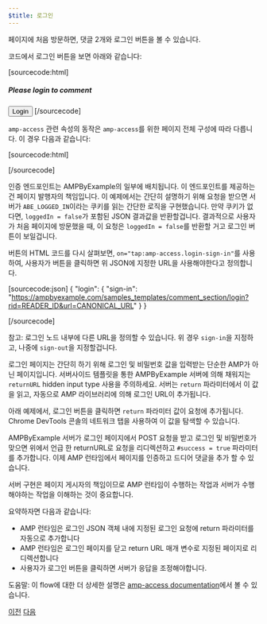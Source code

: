 ```yaml
---
$title: 로그인
---
```


페이지에 처음 방문하면, 댓글 2개와 로그인 버튼을 볼 수 있습니다.

<amp-img src="/static/img/login-button.png" alt="Login button" height="290" width="300"></amp-img>

코드에서 로그인 버튼을 보면 아래와 같습니다:

[sourcecode:html]
<span amp-access="NOT loggedIn" role="button" tabindex="0" amp-access-hide>
  <h5>Please login to comment</h5>
  <button on="tap:amp-access.login-sign-in" class="button-primary comment-button">Login</button>
</span>
[/sourcecode]

`amp-access` 관련 속성의 동작은 `amp-access`를 위한 페이지 전체 구성에 따라 다릅니다. 이 경우 다음과 같습니다:

[sourcecode:html]
<script id="amp-access" type="application/json">
  {
    "authorization": "https://ampbyexample.com/samples_templates/comment_section/authorization?rid=READER_ID&url=CANONICAL_URL&ref=DOCUMENT_REFERRER&_=RANDOM",
    "noPingback": "true",
    "login": {
      "sign-in": "https://ampbyexample.com/samples_templates/comment_section/login?rid=READER_ID&url=CANONICAL_URL",
      "sign-out": "https://ampbyexample.com/samples_templates/comment_section/logout"
    },
    "authorizationFallbackResponse": {
      "error": true,
      "loggedIn": false
    }
  }
</script>
[/sourcecode]

인증 엔드포인트는 AMPByExample의 일부에 배치됩니다. 이 엔드포인트를 제공하는 건 페이지 발행자의 책임입니다.
이 예제에서는 간단히 설명하기 위해 요청을 받으면 서버가 `ABE_LOGGED_IN`이라는 쿠키를 읽는 간단한 로직을 구현했습니다.
만약 쿠키가 없다면, `loggedIn = false`가 포함된 JSON 결과값을 반환할겁니다.
결과적으로 사용자가 처음 페이지에 방문했을 때, 이 요청은 `loggedIn = false`를 반환할 거고 로그인 버튼이 보일겁니다.

버튼의 HTML 코드를 다시 살펴보면, `on="tap:amp-access.login-sign-in"`를 사용하여, 사용자가 버튼을 클릭하면 위 JSON에 지정한 URL을 사용해야한다고 정의합니다.

[sourcecode:json]
{
	"login": {
    "sign-in": "https://ampbyexample.com/samples_templates/comment_section/login?rid=READER_ID&url=CANONICAL_URL"
  }
}

[/sourcecode]

참고: 로그인 노드 내부에 다른 URL을 정의할 수 있습니다. 위 경우 `sign-in`을 지정하고, 나중에 `sign-out`을 지정할겁니다.

로그인 페이지는 간단히 하기 위해 로그인 및 비밀번호 값을 입력받는 단순한 AMP가 아닌 페이지입니다.
서버사이드 템플릿을 통한 AMPByExample 서버에 의해 채워지는 `returnURL` hidden input type 사용을 주의하세요.
서버는 `return` 파라미터에서 이 값을 읽고, 자동으로 AMP 라이브러리에 의해 로그인 URL이 추가됩니다.

아래 예제에서, 로그인 버튼을 클릭하면 `return` 파라미터 값이 요청에 추가됩니다.
Chrome DevTools 콘솔의 네트워크 탭을 사용하여 이 값을 탐색할 수 있습니다.

<amp-img src="/static/img/return-parameter.png" alt="Return parameter" height="150" width="600"></amp-img>

AMPByExample 서버가 로그인 페이지에서 POST 요청을 받고 로그인 및 비밀번호가 맞으면 위에서 언급 한 returnURL로 요청을 리디렉션하고 `#success = true` 파라미터를 추가합니다.
이제 AMP 런타임에서 페이지를 인증하고 드디어 댓글을 추가 할 수 있습니다.

서버 구현은 페이지 게시자의 책임이므로 AMP 런타임이 수행하는 작업과 서버가 수행해야하는 작업을 이해하는 것이 중요합니다.

요약하자면 다음과 같습니다:

- AMP 런타임은 로그인 JSON 객체 내에 지정된 로그인 요청에 return 파라미터를 자동으로 추가합니다
- AMP 런타임은 로그인 페이지를 닫고 return URL 매개 변수로 지정된 페이지로 리디렉션합니다
- 사용자가 로그인 버튼을 클릭하면 서버가 응답을 조정해야합니다.

도움말: 이 flow에 대한 더 상세한 설명은 [amp-access documentation](/ko/docs/reference/components/amp-access#login-flow)에서 볼 수 있습니다.

<div class="prev-next-buttons">
  <a class="button prev-button" href="/ko/docs/interaction_dynamic/login_requiring.html"><span class="arrow-prev">이전</span></a>
  <a class="button next-button" href="/ko/docs/interaction_dynamic/login_requiring/add_comment.html"><span class="arrow-next">다음</span></a>
</div>
